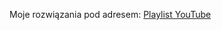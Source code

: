 Moje rozwiązania pod adresem:
[Playlist YouTube](https://www.youtube.com/playlist?list=PLMq34e3A1EHe26jPi-qNro6CkBf31gOzH)
